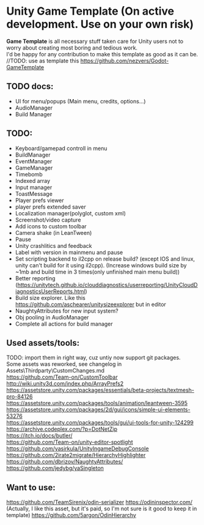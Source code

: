 # Unity Game Template (On active development. Use on your own risk)
**Game Template** is all necessary stuff taken care for Unity users not to worry about creating most boring and tedious work.  
I'd be happy for any contribution to make this template as good as it can be.  
//TODO: use as template this https://github.com/nezvers/Godot-GameTemplate

## TODO docs:
 * UI for menu/popups (Main menu, credits, options...)
 * AudioManager
 * Build Manager

## TODO:
 * Keyboard/gamepad controll in menu
 * BuildManager
 * EventManager
 * GameManager
 * Timebomb
 * Indexed array
 * Input manager
 * ToastMessage
 * Player prefs viewer
 * player prefs extended saver
 * Localization manager(polyglot, custom xml)
 * Screenshot/video capture
 * Add icons to custom toolbar
 * Camera shake (in LeanTween)
 * Pause
 * Unity crashlitics and feedback
 * Label with version in mainmenu and pause
 * Set scripting backend to il2cpp on release build? (except IOS and linux, unity can't build for it using il2cpp). (Increase windows build size by ~1mb and build time in 3 times(only unfinished main menu build))
 * Better reporting (https://unitytech.github.io/clouddiagnostics/userreporting/UnityCloudDiagnosticsUserReports.html)
 * Build size explorer. Like this https://github.com/aschearer/unitysizeexplorer but in editor
 * NaughtyAttributes for new input system?
 * Obj pooling in AudioManager
 * Complete all actions for build manager
 
 ## Used assets/tools:
 TODO: import them in right way, cuz untiy now support git packages.  
 Some assets was reworked, see changelog in Assets\Thirdparty\CustomChanges.md  
 https://github.com/Team-on/CustomToolbar  
 http://wiki.unity3d.com/index.php/ArrayPrefs2  
 https://assetstore.unity.com/packages/essentials/beta-projects/textmesh-pro-84126  
 https://assetstore.unity.com/packages/tools/animation/leantween-3595  
 https://assetstore.unity.com/packages/2d/gui/icons/simple-ui-elements-53276  
 https://assetstore.unity.com/packages/tools/gui/ui-tools-for-unity-124299  
 https://archive.codeplex.com/?p=DotNetZip  
 https://itch.io/docs/butler/  
 https://github.com/Team-on/unity-editor-spotlight
 https://github.com/yasirkula/UnityIngameDebugConsole
 https://github.com/2irate2migrate/HierarchyHighlighter
 https://github.com/dbrizov/NaughtyAttributes/
 https://github.com/jedybg/yaSingleton
 
 ## Want to use: 
 https://github.com/TeamSirenix/odin-serializer 
 https://odininspector.com/	(Actually, I like this asset, but it's paid, so I'm not sure is it good to keep it in template)
 https://github.com/5argon/OdinHierarchy
